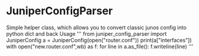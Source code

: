# JuniperConfigParser
Simple helper class, which allows you to convert classic junos config into python dict and back
Usage
'''
from juniper_config_parser import JuniperConfig
a = JuniperConfig(open("router.conf"))
print(a["interfaces"])
with open("new.router.conf",wb) as f:
    for line in a.as_file():
        f.writeline(line)
'''
